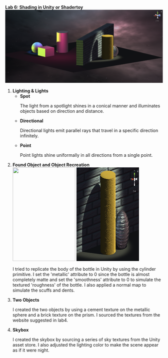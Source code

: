 <b>Lab 6: Shading in Unity or Shadertoy</b>
<img src="scene.png">

<ol>
    <li>
        <b>Lighting & Lights</b>
        <ul>
            <li>
                <b>Spot</b>
                <p>
                The light from a spotlight shines in a conical manner and illuminates objects based on 
                direction and distance.
                </p>
            </li>
            <li>
                <b>Directional</b>
                <p>
                Directional lights emit parallel rays that travel in a specific direction infinitely. 
                </p>
            </li>
            <li>
                <b>Point</b>
                <p>
                    Point lights shine uniformally in all directions from a single point.
                </p>
            </li>
        </ul>
    </li>
    <li>
        <b>Found Object and Object Recreation</b>
        <br>
        <img src="bottle.png" width="200px" height="300px">
        <img src="recbottle.png" width="200px" height="300px">
        <p>I tried to replicate the body of the bottle in Unity by using the cylinder primitive. I set the 'metallic'
            attribute to 0 since the bottle is almost completely matte and set the 'smoothness' attribute to 0 
            to simulate the textured 'roughness' of the bottle. I also applied a normal map to simulate the scuffs and dents.
        </p>
    </li>
    <li>
        <b>Two Objects</b>
        <p>I created the two objects by using a cement texture on the metallic sphere and a brick texture on the prism. I 
            sourced the textures from the website suggested in lab4.
        </p>
    </li>
    <li>
        <b>Skybox</b>
        <p>
            I created the skybox by sourcing a series of sky textures from the Unity asset store. I also adjusted
            the lighting color to make the scene appear as if it were night. 
        </p>
    </li>
</ol>






